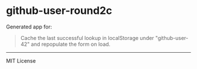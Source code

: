 # github-user-round2c

Generated app for:

> Cache the last successful lookup in localStorage under \"github-user-42\" and repopulate the form on load.

---
MIT License